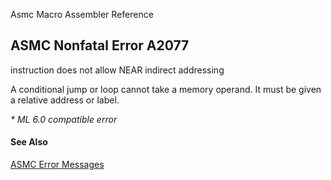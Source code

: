 Asmc Macro Assembler Reference

## ASMC Nonfatal Error A2077

instruction does not allow NEAR indirect addressing

A conditional jump or loop cannot take a memory operand. It must be given a relative address or label.

_* ML 6.0 compatible error_

#### See Also

[ASMC Error Messages](readme.md)